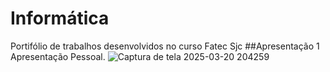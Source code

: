# Informática
Portifólio de trabalhos desenvolvidos no curso Fatec Sjc
##Apresentação 1 Apresentação  Pessoal.
![Captura de tela 2025-03-20 204259](https://github.com/user-attachments/assets/bfb8928b-4c0d-43e6-a2b0-ee07165f495e)

